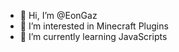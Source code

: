 - 👋 Hi, I’m @EonGaz
- 👀 I’m interested in Minecraft Plugins
- 🌱 I’m currently learning JavaScripts

<!---
EonGaz/EonGaz is a ✨ special ✨ repository because its `README.md` (this file) appears on your GitHub profile.
You can click the Preview link to take a look at your changes.
--->
